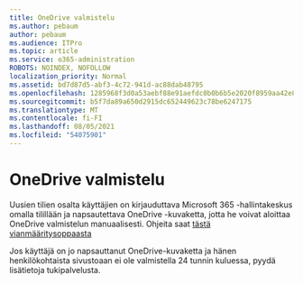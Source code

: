 ```yaml
---
title: OneDrive valmistelu
ms.author: pebaum
author: pebaum
ms.audience: ITPro
ms.topic: article
ms.service: o365-administration
ROBOTS: NOINDEX, NOFOLLOW
localization_priority: Normal
ms.assetid: bd7d87d5-abf3-4c72-941d-ac88dab48795
ms.openlocfilehash: 1285968f3d0a53aebf88e91aefdc0b0b6b5e2020f8959aa42e85151a800c68ed
ms.sourcegitcommit: b5f7da89a650d2915dc652449623c78be6247175
ms.translationtype: MT
ms.contentlocale: fi-FI
ms.lasthandoff: 08/05/2021
ms.locfileid: "54075901"
---
```

# <a name="onedrive-site-provisioning"></a>OneDrive valmistelu

Uusien tilien osalta käyttäjien on kirjauduttava Microsoft 365 -hallintakeskus omalla tilillään ja napsautettava OneDrive -kuvaketta, jotta he voivat aloittaa OneDrive valmistelun manuaalisesti.
Ohjeita saat [tästä vianmääritysoppaasta](https://docs.microsoft.com/sharepoint/support/sites/troubleshooting-guide-for-sites-stopped-at-provisioning)

Jos käyttäjä on jo napsauttanut OneDrive-kuvaketta ja hänen henkilökohtaista sivustoaan ei ole valmistella 24 tunnin kuluessa, pyydä lisätietoja tukipalvelusta.

